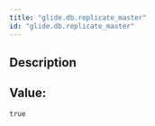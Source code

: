 ```yaml
---
title: "glide.db.replicate_master"
id: "glide.db.replicate_master"
---
```

## Description



## Value: 
```
true
```